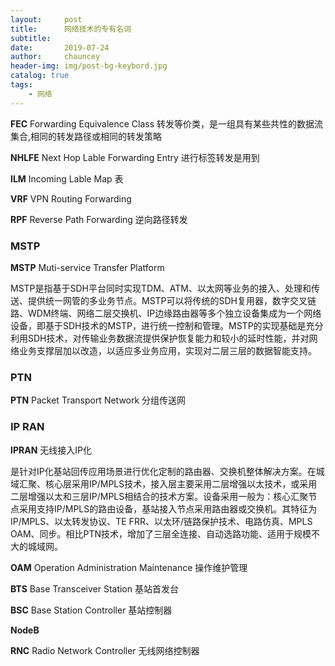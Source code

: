 ```yaml
---
layout:     post
title:      网络技术的专有名词
subtitle:   
date:       2019-07-24
author:     chauncey
header-img: img/post-bg-keybord.jpg
catalog: true
tags:
    - 网络
---
```



**FEC** Forwarding Equivalence Class  转发等价类，是一组具有某些共性的数据流集合,相同的转发路径或相同的转发策略

**NHLFE** Next Hop Lable Forwarding Entry  进行标签转发是用到

**ILM** Incoming Lable Map  表

**VRF** VPN Routing Forwarding

**RPF** Reverse Path Forwarding 逆向路径转发

### MSTP

**MSTP** Muti-service Transfer Platform

MSTP是指基于SDH平台同时实现TDM、ATM、以太网等业务的接入、处理和传送、提供统一网管的多业务节点。MSTP可以将传统的SDH复用器，数字交叉链路、WDM终端、网络二层交换机、IP边缘路由器等多个独立设备集成为一个网络设备，即基于SDH技术的MSTP，进行统一控制和管理。MSTP的实现基础是充分利用SDH技术，对传输业务数据流提供保护恢复能力和较小的延时性能，并对网络业务支撑层加以改造，以适应多业务应用，实现对二层三层的数据智能支持。

### PTN

**PTN** Packet Transport Network  分组传送网

### IP RAN

**IPRAN** 无线接入IP化 

是针对IP化基站回传应用场景进行优化定制的路由器、交换机整体解决方案。在城域汇聚、核心层采用IP/MPLS技术，接入层主要采用二层增强以太技术，或采用二层增强以太和三层IP/MPLS相结合的技术方案。设备采用一般为：核心汇聚节点采用支持IP/MPLS的路由设备，基站接入节点采用路由器或交换机。其特征为IP/MPLS、以太转发协议、TE FRR、以太环/链路保护技术、电路仿真、MPLS OAM、同步。相比PTN技术，增加了三层全连接、自动选路功能、适用于规模不大的城域网。

**OAM** Operation Administration Maintenance  操作维护管理

**BTS** Base Transceiver Station 基站首发台

**BSC** Base Station Controller  基站控制器

**NodeB**

**RNC** Radio Network Controller  无线网络控制器




